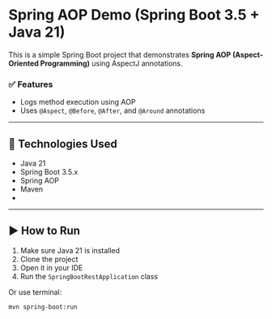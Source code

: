 # Spring AOP Demo (Spring Boot 3.5 + Java 21)

This is a simple Spring Boot project that demonstrates **Spring AOP (Aspect-Oriented Programming)** using AspectJ annotations.

### ✅ Features
- Logs method execution using AOP
- Uses `@Aspect`, `@Before`, `@After`, and `@Around` annotations

---

## 🔧 Technologies Used
- Java 21
- Spring Boot 3.5.x
- Spring AOP
- Maven
- 
---

## ▶️ How to Run

1. Make sure Java 21 is installed
2. Clone the project
3. Open it in your IDE
4. Run the `SpringBootRestApplication` class

Or use terminal:
```bash
mvn spring-boot:run
